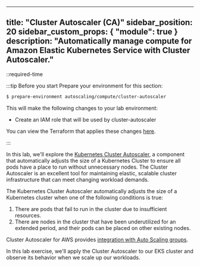 
---
title: "Cluster Autoscaler (CA)"
sidebar_position: 20
sidebar_custom_props: { "module": true }
description: "Automatically manage compute for Amazon Elastic Kubernetes Service with Cluster Autoscaler."
---

::required-time

:::tip Before you start
Prepare your environment for this section:

```bash timeout=300 wait=30
$ prepare-environment autoscaling/compute/cluster-autoscaler
```

This will make the following changes to your lab environment:

- Create an IAM role that will be used by cluster-autoscaler

You can view the Terraform that applies these changes [here](https://github.com/VAR::MANIFESTS_OWNER/VAR::MANIFESTS_REPOSITORY/tree/VAR::MANIFESTS_REF/manifests/modules/autoscaling/compute/cluster-autoscaler/.workshop/terraform).

:::

In this lab, we'll explore the [Kubernetes Cluster Autoscaler](https://github.com/kubernetes/autoscaler), a component that automatically adjusts the size of a Kubernetes Cluster to ensure all pods have a place to run without unnecessary nodes. The Cluster Autoscaler is an excellent tool for maintaining elastic, scalable cluster infrastructure that can meet changing workload demands.

The Kubernetes Cluster Autoscaler automatically adjusts the size of a Kubernetes cluster when one of the following conditions is true:

1. There are pods that fail to run in the cluster due to insufficient resources.
2. There are nodes in the cluster that have been underutilized for an extended period, and their pods can be placed on other existing nodes.

Cluster Autoscaler for AWS provides [integration with Auto Scaling groups](https://github.com/kubernetes/autoscaler/tree/master/cluster-autoscaler/cloudprovider/aws).

In this lab exercise, we'll apply the Cluster Autoscaler to our EKS cluster and observe its behavior when we scale up our workloads.
